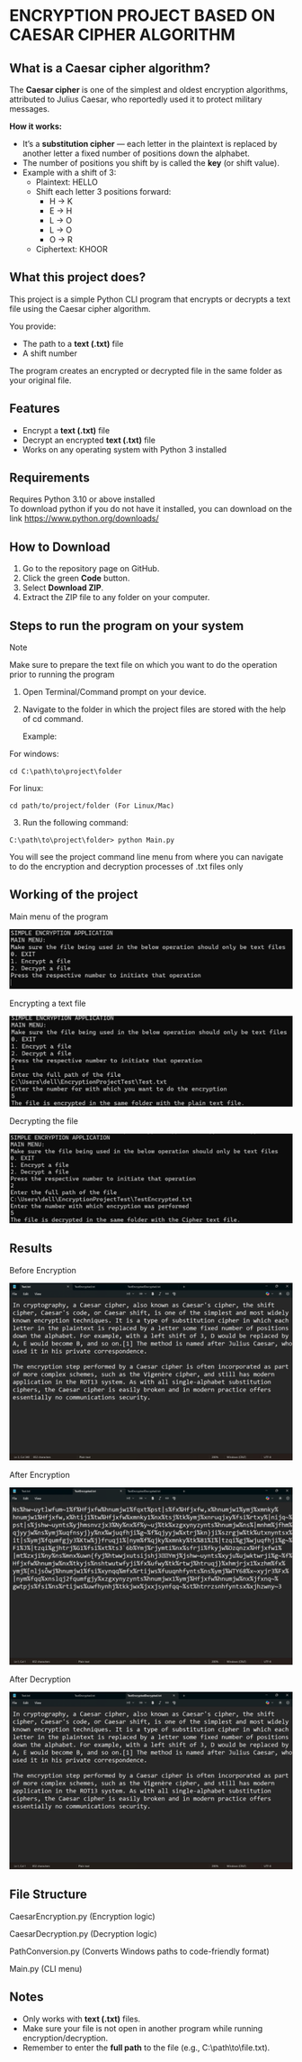 # ENCRYPTION PROJECT BASED ON CAESAR CIPHER ALGORITHM

## What is a Caesar cipher algorithm?

The **Caesar cipher** is one of the simplest and oldest encryption algorithms, attributed to Julius Caesar, who reportedly used it to protect military messages.

**How it works:**

- It’s a **substitution cipher** — each letter in the plaintext is replaced by another letter a fixed number of positions down the alphabet.
- The number of positions you shift by is called the **key** (or shift value).
- Example with a shift of 3:
  - Plaintext: HELLO
  - Shift each letter 3 positions forward:
    - H → K
    - E → H
    - L → O
    - L → O
    - O → R
  - Ciphertext: KHOOR

## What this project does?

This project is a simple Python CLI program that encrypts or decrypts a text file using the Caesar cipher algorithm.

You provide:
- The path to a **text \(.txt\)** file
- A shift number

The program creates an encrypted or decrypted file in the same folder as your original file.

## Features

- Encrypt a **text \(.txt\)** file
- Decrypt an encrypted **text \(.txt\)** file
- Works on any operating system with Python 3 installed

## Requirements

Requires Python 3.10 or above installed  
To download python if you do not have it installed, you can download on the link <https://www.python.org/downloads/>

## How to Download

1. Go to the repository page on GitHub.
2. Click the green **Code** button.
3. Select **Download ZIP**.
4. Extract the ZIP file to any folder on your computer.

## Steps to run the program on your system

> [!NOTE]
> Make sure to prepare the text file on which you want to do the operation prior to running the program

1. Open Terminal/Command prompt on your device.
2. Navigate to the folder in which the project files are stored with the help of cd command. 

   Example:

For windows:
```
cd C:\path\to\project\folder
```

For linux: 
```
cd path/to/project/folder (For Linux/Mac)
```

3. Run the following command:

```
C:\path\to\project\folder> python Main.py
```

You will see the project command line menu from where you can navigate to do the encryption and decryption processes of .txt files only

## Working of the project

Main menu of the program

![Main Menu](images/image1.png)

Encrypting a text file

![](images/image2.png)

Decrypting the file

![](images/image3.png)

## Results

Before Encryption

![](images/image4.png)

After Encryption

![](images/image5.png)

After Decryption

![](images/image6.png)

## File Structure

CaesarEncryption.py (Encryption logic)

CaesarDecryption.py (Decryption logic)

PathConversion.py (Converts Windows paths to code-friendly format)

Main.py (CLI menu)

## Notes

- Only works with **text \(.txt\)** files.
- Make sure your file is not open in another program while running encryption/decryption.
- Remember to enter the **full path** to the file (e.g., C:\\path\\to\\file.txt).
